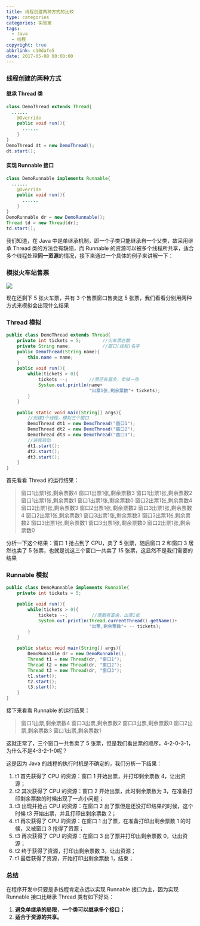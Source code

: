 ```yaml
---
title: 线程创建两种方式的比较
type: categories
categories: 实验室
tags:
  - Java
  - 线程
copyright: true
abbrlink: c10dafe5
date: 2017-05-08 00:00:00
---
```




### 线程创建的两种方式

#### 继承 Thread 类

```java
class DemoThread extends Thread{
  ......
    @Override
    public void run(){
      ......
    }
}
DemoThread dt = new DemoThread();
dt.start();
```
<!-- more -->
#### 实现 Runnable 接口

```java
class DemoRunnable implements Runnable{
  ......
    @Override
    public void run(){
      ......
    }
}
DemoRunnable dr = new DemoRunnable();
Thread td = new Thread(dr);
td.start();
```

我们知道，在 Java 中是单继承机制，即一个子类只能继承自一个父类，故采用继承 Thread 类的方法会有缺陷，而 Runnable 的资源可以被多个线程所共享，适合多个线程处理**同一资源**的情况，接下来通过一个具体的例子来讲解一下：

### 模拟火车站售票

![](https://ws1.sinaimg.cn/large/ba22af52gy1ffham96leyj20tw0dcacw.jpg)

现在还剩下 5 张火车票，共有 3 个售票窗口售卖这 5 张票，我们看看分别用两种方式来模拟会出现什么结果

### Thread 模拟

```java
public class DemoThread extends Thread{
    private int tickets = 5;        //火车票总数
    private String name;            //窗口(线程)名字
    public DemoThread(String name){
        this.name = name;
    }
    public void run(){
        while(tickets > 0){
            tickets --;        //票还有富余，卖掉一张
            System.out.println(name+
                               "出票1张,剩余票数"+ tickets);
        }
    }

    public static void main(String[] args){
        //创建3个线程，模拟三个窗口
        DemoThread dt1 = new DemoThread("窗口1");
        DemoThread dt2 = new DemoThread("窗口2");
        DemoThread dt3 = new DemoThread("窗口3");
        //进程启动
        dt1.start();
        dt2.start();
        dt3.start();
    }
}
```

首先看看 Thread 的运行结果：

> 窗口1出票1张,剩余票数4
> 窗口1出票1张,剩余票数3
> 窗口1出票1张,剩余票数2
> 窗口1出票1张,剩余票数1
> 窗口1出票1张,剩余票数0
> 窗口2出票1张,剩余票数4
> 窗口2出票1张,剩余票数3
> 窗口2出票1张,剩余票数2
> 窗口3出票1张,剩余票数4
> 窗口2出票1张,剩余票数1
> 窗口3出票1张,剩余票数3
> 窗口3出票1张,剩余票数2
> 窗口3出票1张,剩余票数1
> 窗口3出票1张,剩余票数0
> 窗口2出票1张,剩余票数0

分析一下这个结果：窗口 1 抢占到了 CPU，卖了 5 张票，随后窗口 2 和窗口 3 居然也卖了 5 张票，也就是说这三个窗口一共卖了 15 张票，这显然不是我们需要的结果

### Runnable 模拟

```java
public class DemoRunnable implements Runnable{
    private int tickets = 5;

    public void run(){
        while(tickets > 0){
            tickets --;         //票数有富余，出票1张
            System.out.println(Thread.currentThread().getName()+
                               "出票,剩余票数"+ -- tickets);
        }
    }

    public static void main(String[] args){
        DemoRunnable dr = new DemoRunnable();
        Thread t1 = new Thread(dr, "窗口1");
        Thread t2 = new Thread(dr, "窗口2");
        Thread t3 = new Thread(dr, "窗口3");
        t1.start();
        t2.start();
        t3.start();
    }
}
```

接下来看看 Runnable 的运行结果：

>窗口1出票,剩余票数4
>窗口3出票,剩余票数2
>窗口3出票,剩余票数0
>窗口2出票,剩余票数3
>窗口1出票,剩余票数1

这就正常了，三个窗口一共售卖了 5 张票，但是我们看出票的顺序，4-2-0-3-1，为什么不是4-3-2-1-0呢？

这是因为 Java 的线程的执行时机是不确定的，我们分析一下结果：

1. t1 首先获得了 CPU 的资源：窗口 1 开始出票，并打印剩余票数 4，让出资源；
2. t2 其次获得了 CPU 的资源：窗口 2 开始出票，此时剩余票数为 3，在准备打印剩余票数的时候出现了一点小问题；
3. t3 出现并抢占 CPU 的资源：在窗口 2 出了票但是还没打印结果的时候，这个时候 t3 开始出票，并且打印出剩余票数 2；
4. t1 再次获得了 CPU 的资源：在窗口 1 出了票，在准备打印出剩余票数 1 的时候，又被窗口 3 抢得了资源；
5. t3 再次获得了 CPU 的资源：在窗口 3 出了票并打印出剩余票数 0，让出资源；
6. t2 终于获得了资源，打印出剩余票数 3，让出资源；
7. t1 最后获得了资源，开始打印出剩余票数 1，结束；

### 总结

在程序开发中只要是多线程肯定永远以实现 Runnable 接口为主，因为实现 Runnable 接口比继承 Thread 类有如下好处：

1. **避免单继承的局限**，**一个类可以继承多个接口；**
2. **适合于资源的共享。**
